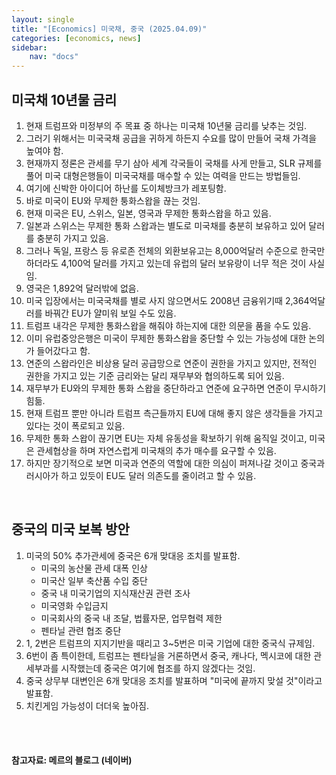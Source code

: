 ```yaml
---
layout: single
title: "[Economics] 미국채, 중국 (2025.04.09)"
categories: [economics, news]
sidebar:
    nav: "docs"
---
```


## 미국채 10년물 금리
1. 현재 트럼프와 미정부의 주 목표 중 하나는 미국채 10년물 금리를 낮추는 것임.
1. 그러기 위해서는 미국국채 공급을 귀하게 하든지 수요를 많이 만들어 국채 가격을 높여야 함.
1. 현재까지 정론은 관세를 무기 삼아 세계 각국들이 국채를 사게 만들고, SLR 규제를 풀어 미국 대형은행들이 미국국채를 매수할 수 있는 여력을 만드는 방법들임.
1. 여기에 신박한 아이디어 하난를 도이체방크가 레포팅함.
1. 바로 미국이 EU와 무제한 퉁화스왑을 끊는 것임.
1. 현재 미국은 EU, 스위스, 일본, 영국과 무제한 통화스왑을 하고 있음.
1. 일본과 스위스는 무제한 통화 스왑과는 별도로 미국채를 충분히 보유하고 있어 달러를 충분히 가지고 있음.
1. 그러나 독일, 프랑스 등 유로존 전체의 외환보유고는 8,000억달러 수준으로 한국만 하더라도 4,100억 달러를 가지고 있는데 유럽의 달러 보유랑이 너무 적은 것이 사실임.
1. 영국은 1,892억 달러밖에 없음.
1. 미국 입장에서는 미국국채를 별로 사지 않으면서도 2008년 금융위기때 2,364억달러를 바꿔간 EU가 얄미워 보일 수도 있음.
1. 트럼프 내각은 무제한 통화스왑을 해줘야 하는지에 대한 의문을 품을 수도 있음.
1. 이미 유럽중앙은행은 미국이 무제한 통화스왑을 중단할 수 있는 가능성에 대한 논의가 들어갔다고 함.
1. 연준의 스왑라인은 비상용 달러 공급망으로 연준이 권한을 가지고 있지만, 전적인 권한을 가지고 있는 기준 금리와는 달리 재무부와 협의하도록 되어 있음.
1. 재무부가 EU와의 무제한 통화 스왑을 중단하라고 연준에 요구하면 연준이 무시하기 힘듦.
1. 현재 트럼프 뿐만 아니라 트럼프 측근들까지 EU에 대해 좋지 않은 생각들을 가지고 있다는 것이 폭로되고 있음.
1. 무제한 통화 스왑이 끊기면 EU는 자체 유동성을 확보하기 위해 움직일 것이고, 미국은 관세협상을 하며 자연스럽게 미국채의 추가 매수를 요구할 수 있음.
1. 하지만 장기적으로 보면 미국과 연준의 역할에 대한 의심이 퍼져나갈 것이고 중국과 러시아가 하고 있듯이 EU도 달러 의존도를 줄이려고 할 수 있음.

<br/>

## 중국의 미국 보복 방안
1. 미국의 50% 추가관세에 중국은 6개 맞대응 조치를 발표함.
    - 미국의 농산물 관세 대폭 인상
    - 미국산 일부 축산품 수입 중단
    - 중국 내 미국기업의 지식재산권 관련 조사
    - 미국영화 수입금지
    - 미국회사의 중국 내 조달, 법률자문, 업무협력 제한
    - 펜타닐 관련 협조 중단
1. 1, 2번은 트럼프의 지지기반을 때리고 3~5번은 미국 기업에 대한 중국식 규제임.
1. 6번이 좀 특이한데, 트럼프는 펜타닐을 거론하면서 중국, 캐나다, 멕시코에 대한 관세부과를 시작했는데 중국은 여기에 협조를 하지 않겠다는 것임.
1. 중국 상무부 대변인은 6개 맞대응 조치를 발표하며 "미국에 끝까지 맞설 것"이라고 발표함.
1. 치킨게임 가능성이 더더욱 높아짐.



<br/>
<br/>

#### 참고자료: 메르의 블로그 (네이버) 
